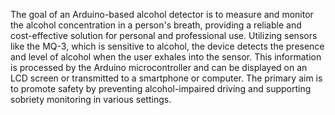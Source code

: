 The goal of an Arduino-based alcohol detector is to measure and monitor the alcohol concentration in a person's breath, providing a reliable and cost-effective solution for personal and professional use. Utilizing sensors like the MQ-3, which is sensitive to alcohol, the device detects the presence and level of alcohol when the user exhales into the sensor. This information is processed by the Arduino microcontroller and can be displayed on an LCD screen or transmitted to a smartphone or computer. The primary aim is to promote safety by preventing alcohol-impaired driving and supporting sobriety monitoring in various settings.
